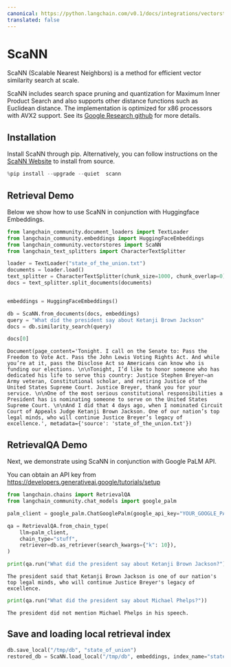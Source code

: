 ```yaml
---
canonical: https://python.langchain.com/v0.1/docs/integrations/vectorstores/scann
translated: false
---
```


# ScaNN

ScaNN (Scalable Nearest Neighbors) is a method for efficient vector similarity search at scale.

ScaNN includes search space pruning and quantization for Maximum Inner Product Search and also supports other distance functions such as Euclidean distance. The implementation is optimized for x86 processors with AVX2 support. See its [Google Research github](https://github.com/google-research/google-research/tree/master/scann) for more details.

## Installation

Install ScaNN through pip. Alternatively, you can follow instructions on the [ScaNN Website](https://github.com/google-research/google-research/tree/master/scann#building-from-source) to install from source.

```python
%pip install --upgrade --quiet  scann
```

## Retrieval Demo

Below we show how to use ScaNN in conjunction with Huggingface Embeddings.

```python
from langchain_community.document_loaders import TextLoader
from langchain_community.embeddings import HuggingFaceEmbeddings
from langchain_community.vectorstores import ScaNN
from langchain_text_splitters import CharacterTextSplitter

loader = TextLoader("state_of_the_union.txt")
documents = loader.load()
text_splitter = CharacterTextSplitter(chunk_size=1000, chunk_overlap=0)
docs = text_splitter.split_documents(documents)


embeddings = HuggingFaceEmbeddings()

db = ScaNN.from_documents(docs, embeddings)
query = "What did the president say about Ketanji Brown Jackson"
docs = db.similarity_search(query)

docs[0]
```

```output
Document(page_content='Tonight. I call on the Senate to: Pass the Freedom to Vote Act. Pass the John Lewis Voting Rights Act. And while you’re at it, pass the Disclose Act so Americans can know who is funding our elections. \n\nTonight, I’d like to honor someone who has dedicated his life to serve this country: Justice Stephen Breyer—an Army veteran, Constitutional scholar, and retiring Justice of the United States Supreme Court. Justice Breyer, thank you for your service. \n\nOne of the most serious constitutional responsibilities a President has is nominating someone to serve on the United States Supreme Court. \n\nAnd I did that 4 days ago, when I nominated Circuit Court of Appeals Judge Ketanji Brown Jackson. One of our nation’s top legal minds, who will continue Justice Breyer’s legacy of excellence.', metadata={'source': 'state_of_the_union.txt'})
```

## RetrievalQA Demo

Next, we demonstrate using ScaNN in conjunction with Google PaLM API.

You can obtain an API key from https://developers.generativeai.google/tutorials/setup

```python
from langchain.chains import RetrievalQA
from langchain_community.chat_models import google_palm

palm_client = google_palm.ChatGooglePalm(google_api_key="YOUR_GOOGLE_PALM_API_KEY")

qa = RetrievalQA.from_chain_type(
    llm=palm_client,
    chain_type="stuff",
    retriever=db.as_retriever(search_kwargs={"k": 10}),
)
```

```python
print(qa.run("What did the president say about Ketanji Brown Jackson?"))
```

```output
The president said that Ketanji Brown Jackson is one of our nation's top legal minds, who will continue Justice Breyer's legacy of excellence.
```

```python
print(qa.run("What did the president say about Michael Phelps?"))
```

```output
The president did not mention Michael Phelps in his speech.
```

## Save and loading local retrieval index

```python
db.save_local("/tmp/db", "state_of_union")
restored_db = ScaNN.load_local("/tmp/db", embeddings, index_name="state_of_union")
```
